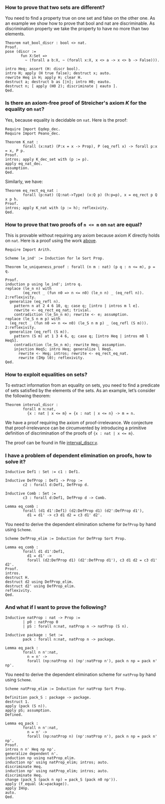 ### How to prove that two sets are different?

You need to find a property true on one set and false on the other one. As an example we show how to prove that bool and nat are discriminable. As discrimination property we take the property to have no more than two elements.

```coq
Theorem nat_bool_discr : bool <> nat.
Proof.
pose (discr :=
       fun X:Set =>
         ~ (forall a b:X, ~ (forall x:X, x <> a -> x <> b -> False))).

intro Heq; assert (H: discr bool).
intro H; apply (H true false); destruct x; auto.
rewrite Heq in H; apply H; clear H.
destruct a; destruct b as [|n]; intro H0; eauto.
destruct n; [ apply (H0 2); discriminate | eauto ].
Qed.
```

### Is there an axiom-free proof of Streicher's axiom _K_ for the equality on `nat`?

Yes, because equality is decidable on `nat`. Here is the proof:

```coq
Require Import Eqdep_dec.
Require Import Peano_dec.

Theorem K_nat :
        forall (x:nat) (P:x = x -> Prop), P (eq_refl x) -> forall p:x = x, P p.
Proof.
intros; apply K_dec_set with (p := p).
apply eq_nat_dec.
assumption.
Qed.
```

Similarly, we have:

```coq
Theorem eq_rect_eq_nat :
        forall (p:nat) (Q:nat->Type) (x:Q p) (h:p=p), x = eq_rect p Q x p h.
Proof.
intros; apply K_nat with (p := h); reflexivity.
Qed. 
```

### How to prove that two proofs of `n <= m` on `nat` are equal?

This is provable without requiring any axiom because axiom _K_ directly holds on `nat`. Here is a proof using the work [above](#is-there-an-axiom-free-proof-of-streichers-axiom-k-for-the-equality-on-nat).

```coq
Require Import Arith.

Scheme le_ind' := Induction for le Sort Prop.

Theorem le_uniqueness_proof : forall (n m : nat) (p q : n <= m), p = q.

Proof.
induction p using le_ind'; intro q.
replace (le_n n) with
        (eq_rect _ (fun n0 => n <= n0) (le_n n) _ (eq_refl n)).
2:reflexivity.
  generalize (eq_refl n).
    pattern n at 2 4 6 10, q; case q; [intro | intros m l e].
    rewrite <- eq_rect_eq_nat; trivial.
    contradiction (le_Sn_n m); rewrite <- e; assumption.
replace (le_S n m p) with
  (eq_rect _ (fun n0 => n <= n0) (le_S n m p) _ (eq_refl (S m))).
2:reflexivity.
  generalize (eq_refl (S m)).
    pattern (S m) at 1 3 4 6, q; case q; [intro Heq | intros m0 l HeqS].
    contradiction (le_Sn_n m); rewrite Heq; assumption.
    injection HeqS; intro Heq; generalize l HeqS.
      rewrite <- Heq; intros; rewrite <- eq_rect_eq_nat.
      rewrite (IHp l0); reflexivity.
Qed.
```

### How to exploit equalities on sets?

To extract information from an equality on sets, you need to find a predicate of sets satisfied by the
elements of the sets. As an example, let’s consider the following theorem:

```coq
Theorem interval_discr :
        forall m n:nat,
          {x : nat | x <= m} = {x : nat | x <= n} -> m = n.
```

We have a proof requiring the axiom of proof-irrelevance. We conjecture that proof-irrelevance can be
circumvented by introducing a primitive definition of discrimination of the proofs of `{x : nat | x <= m}`.

The proof can be found in file [interval_discr.v](https://gist.github.com/letouzey/9d99b4ffb307eaf84b91486f2375dcd0).

### I have a problem of dependent elimination on proofs, how to solve it?

```coq
Inductive Def1 : Set := c1 : Def1.

Inductive DefProp : Def1 -> Prop :=
        c2 : forall d:Def1, DefProp d.

Inductive Comb : Set :=
        c3 : forall d:Def1, DefProp d -> Comb.

Lemma eq_comb :
        forall (d1 d1':Def1) (d2:DefProp d1) (d2':DefProp d1'),
          d1 = d1' -> c3 d1 d2 = c3 d1' d2'.
```

You need to derive the dependent elimination scheme for `DefProp` by hand using `Scheme`.

```coq
Scheme DefProp_elim := Induction for DefProp Sort Prop.

Lemma eq_comb :
        forall d1 d1':Def1,
          d1 = d1' ->
          forall (d2:DefProp d1) (d2':DefProp d1'), c3 d1 d2 = c3 d1' d2'.
Proof.
intros.
destruct H.
destruct d2 using DefProp_elim.
destruct d2' using DefProp_elim.
reflexivity.
Qed.
```

### And what if I want to prove the following?

```coq
Inductive natProp : nat -> Prop :=
        | p0 : natProp 0
        | pS : forall n:nat, natProp n -> natProp (S n).

Inductive package : Set :=
        pack : forall n:nat, natProp n -> package.

Lemma eq_pack :
        forall n n':nat,
          n = n' ->
          forall (np:natProp n) (np':natProp n'), pack n np = pack n' np'.
```

You need to derive the dependent elimination scheme for `natProp` by hand using `Scheme`.

```coq
Scheme natProp_elim := Induction for natProp Sort Prop.

Definition pack_S : package -> package.
destruct 1.
apply (pack (S n)).
apply pS; assumption.
Defined.

Lemma eq_pack :
        forall n n':nat,
          n = n' ->
          forall (np:natProp n) (np':natProp n'), pack n np = pack n' np'.
Proof.
intros n n' Heq np np'.
generalize dependent n'.
induction np using natProp_elim.
induction np' using natProp_elim; intros; auto.
discriminate Heq.
induction np' using natProp_elim; intros; auto.
discriminate Heq.
change (pack_S (pack n np) = pack_S (pack n0 np')).
apply (f_equal (A:=package)).
apply IHnp.
auto.
Qed.
```
